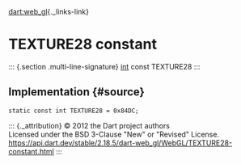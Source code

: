 [dart:web\_gl](../../dart-web_gl/dart-web_gl-library){._links-link}

TEXTURE28 constant
==================

::: {.section .multi-line-signature}
[int](../../dart-core/int-class) const TEXTURE28
:::

Implementation {#source}
--------------

``` {.language-dart data-language="dart"}
static const int TEXTURE28 = 0x84DC;
```

::: {._attribution}
© 2012 the Dart project authors\
Licensed under the BSD 3-Clause \"New\" or \"Revised\" License.\
<https://api.dart.dev/stable/2.18.5/dart-web_gl/WebGL/TEXTURE28-constant.html>
:::
